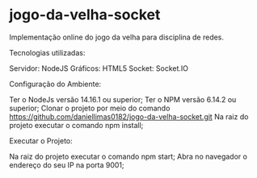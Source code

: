 # jogo-da-velha-socket

Implementação online do jogo da velha para disciplina de redes.

Tecnologias utilizadas:

Servidor: NodeJS
Gráficos: HTML5 
Socket: Socket.IO

Configuração do Ambiente:

Ter o NodeJs versão 14.16.1 ou superior;
Ter o NPM versão 6.14.2 ou superior;
Clonar o projeto por meio do comando https://github.com/daniellimas0182/jogo-da-velha-socket.git
Na raiz do projeto executar o comando npm install;

Executar o Projeto:

Na raiz do projeto executar o comando npm start;
Abra no navegador o endereço do seu IP na porta 9001;